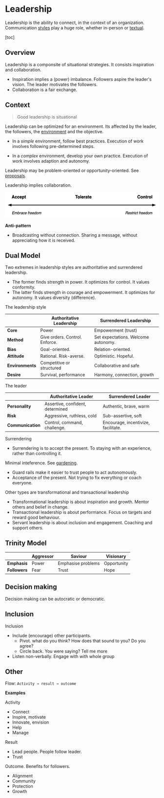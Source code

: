 # Leadership

Leadership is the ability to connect, in the context of an organization. Communication [styles](../communication/styles.md) play a huge role, whether in-person or [textual](documentation.md).

[toc]

## Overview

Leadership is a componsite of situational strategies. It consists inspiration and collaboration.

- Inspiration implies a (power) imbalance. Followers aspire the leader's vision. The leader motivates the followers.
- Collaboration is a fair exchange.

## Context

> Good leadership is situational

Leadership can be optimized for an environment. Its affected by the leader, the followers, the [environment](https://en.wikipedia.org/wiki/Cynefin_framework) and the objective.

- In a *simple* environment, follow best practices. Execution of work involves following pre-determined steps.

- In a *complex* environment, develop your own practice. Execution of work involves adaption and autonomy.

Leadership may be problem-oriented or opportunity-oriented. See [proposals](proposals.md).

Leadership implies collaboration.

<img src="../img/scale-accept-tolerate-control.png" alt="scale-accept-tolerate-control" style="height:6em;" />

**Anti-pattern**

- Broadcasting without connection. Sharing a message, without appreciating how it is received.

## Dual Model

Two extremes in leadership styles are authoritative and surrendered leadership.

- The former finds strength in power. It optimizes for control. It values conformity.
- The latter finds strength in courage and empowerment. It optimizes for autonomy. It values diversity (difference).

The leadership style

|                  | Authoritative Leadership       | Surrendered Leadership              |
| ---------------- | ------------------------------ | ----------------------------------- |
| **Core**         | Power                          | Empowerment (trust)                 |
| **Method**       | Give orders. Control. Enforce. | Set expectations. Welcome autonomy. |
| **Bias**         | Goal-oriented.                 | Relation-oriented.                  |
| **Attitude**     | Rational. Risk-averse.         | Optimistic. Hopeful.                |
| **Environments** | Competitive or structured      | Collaborative and safe              |
| **Desire**       | Survival, performance          | Harmony, connection, growth         |

The leader

|                   | Authoritative Leader             | Surrendered Leader                  |
| ----------------- | -------------------------------- | ----------------------------------- |
| **Personality**   | Assertive, confident, determined | Authentic, brave, warm              |
| **Risk**          | Aggressive, ruthless, cold       | Sub-assertive, soft                 |
| **Communication** | Control, command, challenge.     | Encourage, incentivize, facilitate. |

Surrendering

- Surrendering is to accept the present. To staying with an experience, rather than controlling it.

Minimal inteference. See [gardening](../teams/gardening.md).

- Guard rails make it easier to trust people to act autonomously.
- Acceptance of the present. Not trying to fix everything or coach everyone.

Other types are transformational and transactional leadership

- Transformational leadership is about inspiration and growth. Mentor others and belief in change.
- Transactional leadership is about performance. Focus on targets and reward good behaviour.
- Servant leadership is about inclusion and engagement. Coaching and support others.

## Trinity Model

|               | Aggressor | Saviour            | Visionary   |
| ------------- | --------- | ------------------ | ----------- |
| **Emphasis**  | Power     | Emphasise problems | Opportunity |
| **Followers** | Fear      | Trust              | Hope        |

## Decision making

Decision making can be autocratic or democratic.

## Inclusion

Inclusion

- Include (encourage) other participants.
  - Pivot. what do you think? How does that sound to you? Do you agree?
  - Circle back. You were saying? Tell me more
- Listen non-verbally. Engage with with whole group

## Other

Flow: `Activity → result → outcome`

**Examples**

Activity

- Connect
- Inspire, motivate
- Innovate, envision
- Help
- Manage

Result

- Lead people. People follow leader.
- Trust

Outcome. Benefits for followers.

- Alignment
- Community
- Protection
- Growth
